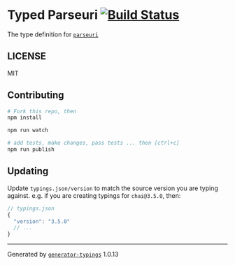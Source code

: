 # Typed Parseuri  [![Build Status](https://travis-ci.org/effervescentia/typed-parseuri.svg?branch=master)](https://travis-ci.org/effervescentia/typed-parseuri)


The type definition for [`parseuri`](https://github.com/get/parseuri.git)

## LICENSE

MIT

## Contributing

```sh
# Fork this repo, then
npm install

npm run watch

# add tests, make changes, pass tests ... then [ctrl+c]
npm run publish
```

## Updating

Update `typings.json/version` to match the source version you are typing against.
e.g. if you are creating typings for `chai@3.5.0`, then:

```js
// typings.json
{
  "version": "3.5.0"
  // ...
}
```

----

Generated by [`generator-typings`](https://github.com/typings/generator-typings) 1.0.13
